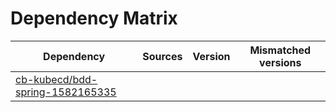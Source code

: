 # Dependency Matrix

Dependency | Sources | Version | Mismatched versions
---------- | ------- | ------- | -------------------
[cb-kubecd/bdd-spring-1582165335](https://github.com/cb-kubecd/bdd-spring-1582165335.git) |  | []() | 
